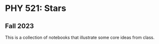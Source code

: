# PHY 521: Stars

## Fall 2023

This is a collection of notebooks that illustrate some core ideas
from class.


